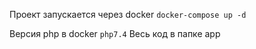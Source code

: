 Проект запускается через docker `docker-compose up -d`

Версия php в docker `php7.4`
Весь код в папке app